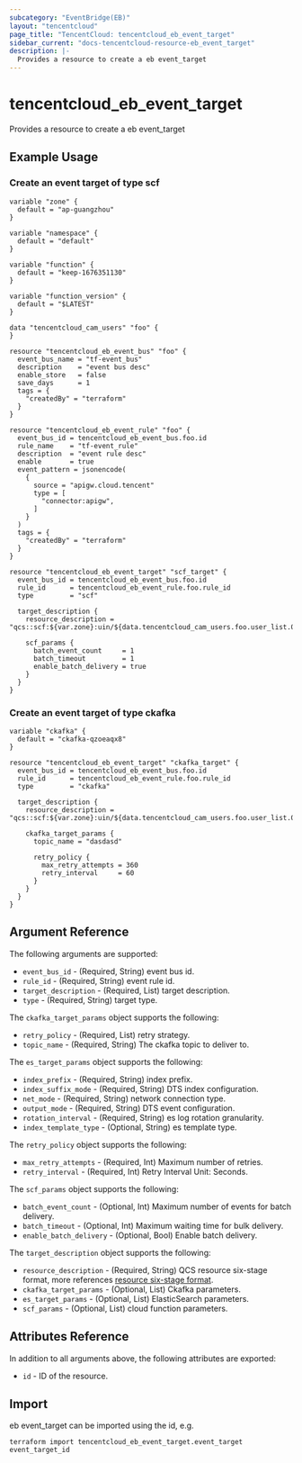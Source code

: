 ```yaml
---
subcategory: "EventBridge(EB)"
layout: "tencentcloud"
page_title: "TencentCloud: tencentcloud_eb_event_target"
sidebar_current: "docs-tencentcloud-resource-eb_event_target"
description: |-
  Provides a resource to create a eb event_target
---
```


# tencentcloud_eb_event_target

Provides a resource to create a eb event_target

## Example Usage

### Create an event target of type scf

```hcl
variable "zone" {
  default = "ap-guangzhou"
}

variable "namespace" {
  default = "default"
}

variable "function" {
  default = "keep-1676351130"
}

variable "function_version" {
  default = "$LATEST"
}

data "tencentcloud_cam_users" "foo" {
}

resource "tencentcloud_eb_event_bus" "foo" {
  event_bus_name = "tf-event_bus"
  description    = "event bus desc"
  enable_store   = false
  save_days      = 1
  tags = {
    "createdBy" = "terraform"
  }
}

resource "tencentcloud_eb_event_rule" "foo" {
  event_bus_id = tencentcloud_eb_event_bus.foo.id
  rule_name    = "tf-event_rule"
  description  = "event rule desc"
  enable       = true
  event_pattern = jsonencode(
    {
      source = "apigw.cloud.tencent"
      type = [
        "connector:apigw",
      ]
    }
  )
  tags = {
    "createdBy" = "terraform"
  }
}

resource "tencentcloud_eb_event_target" "scf_target" {
  event_bus_id = tencentcloud_eb_event_bus.foo.id
  rule_id      = tencentcloud_eb_event_rule.foo.rule_id
  type         = "scf"

  target_description {
    resource_description = "qcs::scf:${var.zone}:uin/${data.tencentcloud_cam_users.foo.user_list.0.uin}:namespace/${var.namespace}/function/${var.function}/${var.function_version}"

    scf_params {
      batch_event_count     = 1
      batch_timeout         = 1
      enable_batch_delivery = true
    }
  }
}
```

### Create an event target of type ckafka

```hcl
variable "ckafka" {
  default = "ckafka-qzoeaqx8"
}

resource "tencentcloud_eb_event_target" "ckafka_target" {
  event_bus_id = tencentcloud_eb_event_bus.foo.id
  rule_id      = tencentcloud_eb_event_rule.foo.rule_id
  type         = "ckafka"

  target_description {
    resource_description = "qcs::scf:${var.zone}:uin/${data.tencentcloud_cam_users.foo.user_list.0.uin}:ckafkaId/uin/${data.tencentcloud_cam_users.foo.user_list.0.uin}/${var.ckafka}"

    ckafka_target_params {
      topic_name = "dasdasd"

      retry_policy {
        max_retry_attempts = 360
        retry_interval     = 60
      }
    }
  }
}
```

## Argument Reference

The following arguments are supported:

* `event_bus_id` - (Required, String) event bus id.
* `rule_id` - (Required, String) event rule id.
* `target_description` - (Required, List) target description.
* `type` - (Required, String) target type.

The `ckafka_target_params` object supports the following:

* `retry_policy` - (Required, List) retry strategy.
* `topic_name` - (Required, String) The ckafka topic to deliver to.

The `es_target_params` object supports the following:

* `index_prefix` - (Required, String) index prefix.
* `index_suffix_mode` - (Required, String) DTS index configuration.
* `net_mode` - (Required, String) network connection type.
* `output_mode` - (Required, String) DTS event configuration.
* `rotation_interval` - (Required, String) es log rotation granularity.
* `index_template_type` - (Optional, String) es template type.

The `retry_policy` object supports the following:

* `max_retry_attempts` - (Required, Int) Maximum number of retries.
* `retry_interval` - (Required, Int) Retry Interval Unit: Seconds.

The `scf_params` object supports the following:

* `batch_event_count` - (Optional, Int) Maximum number of events for batch delivery.
* `batch_timeout` - (Optional, Int) Maximum waiting time for bulk delivery.
* `enable_batch_delivery` - (Optional, Bool) Enable batch delivery.

The `target_description` object supports the following:

* `resource_description` - (Required, String) QCS resource six-stage format, more references [resource six-stage format](https://cloud.tencent.com/document/product/598/10606).
* `ckafka_target_params` - (Optional, List) Ckafka parameters.
* `es_target_params` - (Optional, List) ElasticSearch parameters.
* `scf_params` - (Optional, List) cloud function parameters.

## Attributes Reference

In addition to all arguments above, the following attributes are exported:

* `id` - ID of the resource.



## Import

eb event_target can be imported using the id, e.g.

```
terraform import tencentcloud_eb_event_target.event_target event_target_id
```

